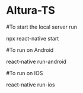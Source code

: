 # Altura-TS

#To start the local server run

npx react-native start

#To run on Android

react-native run-android

#To run on IOS

react-native run-ios
